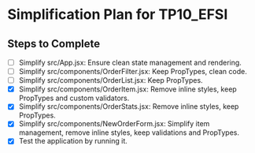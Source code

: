 # Simplification Plan for TP10_EFSI

## Steps to Complete
- [ ] Simplify src/App.jsx: Ensure clean state management and rendering.
- [ ] Simplify src/components/OrderFilter.jsx: Keep PropTypes, clean code.
- [ ] Simplify src/components/OrderList.jsx: Keep PropTypes.
- [x] Simplify src/components/OrderItem.jsx: Remove inline styles, keep PropTypes and custom validators.
- [x] Simplify src/components/OrderStats.jsx: Remove inline styles, keep PropTypes.
- [x] Simplify src/components/NewOrderForm.jsx: Simplify item management, remove inline styles, keep validations and PropTypes.
- [x] Test the application by running it.
